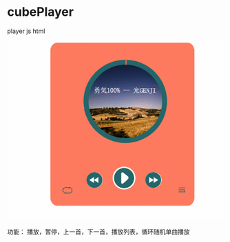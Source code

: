 # cubePlayer
player js html

![image](https://github.com/hong1002/cubePlayer/blob/master/cubePlayer.gif.gif)

功能：
播放，暂停，上一首，下一首，播放列表，循环随机单曲播放
